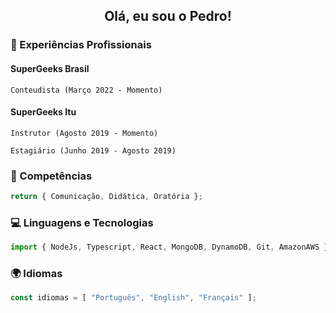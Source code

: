 <h2 align="center"> Olá, eu sou o Pedro! </h2>

### 💼 Experiências Profissionais </h3>

#### SuperGeeks Brasil

`Conteudista (Março 2022 - Momento)`

#### SuperGeeks Itu

`Instrutor (Agosto 2019 - Momento)`

`Estagiário (Junho 2019 - Agosto 2019)`

### 🧰 Competências

```javascript
return { Comunicação, Didática, Oratória };
```

### 💻 Linguagens e Tecnologias

```javascript
import { NodeJs, Typescript, React, MongoDB, DynamoDB, Git, AmazonAWS } from "Trabalhando";
```

### 🌍 Idiomas

```javascript
const idiomas = [ "Português", "English", "Français" ];
```


